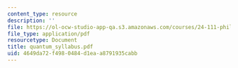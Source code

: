 ```yaml
---
content_type: resource
description: ''
file: https://ol-ocw-studio-app-qa.s3.amazonaws.com/courses/24-111-philosophy-of-quantum-mechanics-spring-2005/4649da72f4980484d1eaa8791935cabb_quantum_syllabus.pdf
file_type: application/pdf
resourcetype: Document
title: quantum_syllabus.pdf
uid: 4649da72-f498-0484-d1ea-a8791935cabb
---
```

